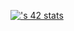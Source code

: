 [![<aessalih>'s 42 stats](https://badge.mediaplus.ma/darkblue/<aessalih>)](https://github.com/oakoudad/badge42)
